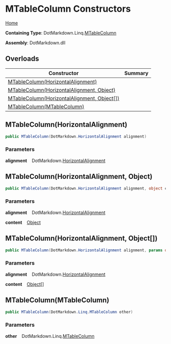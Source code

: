 # MTableColumn Constructors

[Home](../../../../README.md)

**Containing Type**: DotMarkdown\.Linq\.[MTableColumn](../README.md)

**Assembly**: DotMarkdown\.dll

## Overloads

| Constructor | Summary |
| ----------- | ------- |
| [MTableColumn(HorizontalAlignment)](#DotMarkdown_Linq_MTableColumn__ctor_DotMarkdown_HorizontalAlignment_) | |
| [MTableColumn(HorizontalAlignment, Object)](#DotMarkdown_Linq_MTableColumn__ctor_DotMarkdown_HorizontalAlignment_System_Object_) | |
| [MTableColumn(HorizontalAlignment, Object\[\])](#DotMarkdown_Linq_MTableColumn__ctor_DotMarkdown_HorizontalAlignment_System_Object___) | |
| [MTableColumn(MTableColumn)](#DotMarkdown_Linq_MTableColumn__ctor_DotMarkdown_Linq_MTableColumn_) | |

## MTableColumn\(HorizontalAlignment\) <a name="DotMarkdown_Linq_MTableColumn__ctor_DotMarkdown_HorizontalAlignment_"></a>

```csharp
public MTableColumn(DotMarkdown.HorizontalAlignment alignment)
```

### Parameters

**alignment** &ensp; DotMarkdown\.[HorizontalAlignment](../../../HorizontalAlignment/README.md)

## MTableColumn\(HorizontalAlignment, Object\) <a name="DotMarkdown_Linq_MTableColumn__ctor_DotMarkdown_HorizontalAlignment_System_Object_"></a>

```csharp
public MTableColumn(DotMarkdown.HorizontalAlignment alignment, object content)
```

### Parameters

**alignment** &ensp; DotMarkdown\.[HorizontalAlignment](../../../HorizontalAlignment/README.md)

**content** &ensp; [Object](https://docs.microsoft.com/en-us/dotnet/api/system.object)

## MTableColumn\(HorizontalAlignment, Object\[\]\) <a name="DotMarkdown_Linq_MTableColumn__ctor_DotMarkdown_HorizontalAlignment_System_Object___"></a>

```csharp
public MTableColumn(DotMarkdown.HorizontalAlignment alignment, params object[] content)
```

### Parameters

**alignment** &ensp; DotMarkdown\.[HorizontalAlignment](../../../HorizontalAlignment/README.md)

**content** &ensp; [Object](https://docs.microsoft.com/en-us/dotnet/api/system.object)\[\]

## MTableColumn\(MTableColumn\) <a name="DotMarkdown_Linq_MTableColumn__ctor_DotMarkdown_Linq_MTableColumn_"></a>

```csharp
public MTableColumn(DotMarkdown.Linq.MTableColumn other)
```

### Parameters

**other** &ensp; DotMarkdown\.Linq\.[MTableColumn](../README.md)